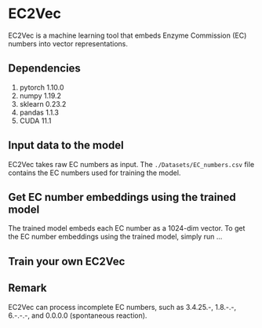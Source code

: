 # EC2Vec
EC2Vec is a machine learning tool that embeds Enzyme Commission (EC) numbers into vector representations.
## Dependencies
1. pytorch 1.10.0
3. numpy 1.19.2
4. sklearn 0.23.2
5. pandas 1.1.3
6. CUDA 11.1
## Input data to the model
EC2Vec takes raw EC numbers as input. 
The ```./Datasets/EC_numbers.csv``` file contains the EC numbers used for training the model.
## Get EC number embeddings using the trained model
The trained model embeds each EC number as a 1024-dim vector.
To get the EC number embeddings using the trained model, simply run ...
## Train your own EC2Vec 


## Remark
EC2Vec can process incomplete EC numbers, such as 3.4.25.-, 1.8.-.-, 6.-.-.-, and 0.0.0.0 (spontaneous reaction).

